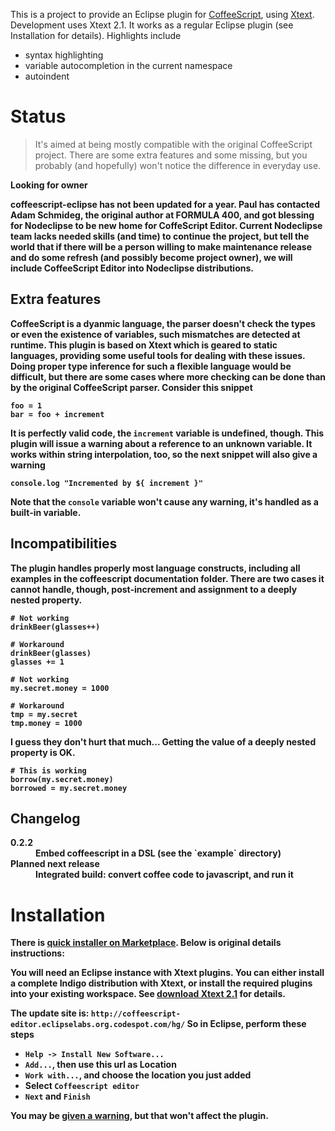 This is a project to provide an Eclipse plugin for [CoffeeScript][coffeescript], using [Xtext][xtext].
Development uses Xtext 2.1.
It works as a regular Eclipse plugin (see Installation for details).
Highlights include

 - syntax highlighting
 - variable autocompletion in the current namespace
 - autoindent


# Status
> It's aimed at being mostly compatible with the original CoffeeScript project.
>There are some extra features and some missing,
 but you probably (and hopefully) won't notice the difference in everyday use.

<b>Looking for owner<b>

coffeescript-eclipse has not been updated for a year.
Paul has contacted Adam Schmideg, the original author at FORMULA 400, and got blessing for Nodeclipse
to be new home for CoffeScript Editor. Current Nodeclipse team lacks needed skills (and time) to continue the project,
but tell the world that if there will be a person willing to make maintenance release
and do some refresh (and possibly become project owner),
we will include CoffeeScript Editor into Nodeclipse distributions.

## Extra features
CoffeeScript is a dyanmic language,
 the parser doesn't check the types or even the existence of variables,
 such mismatches are detected at runtime.
This plugin is based on Xtext which is geared to static languages,
 providing some useful tools for dealing with these issues.
Doing proper type inference for such a flexible language would be difficult,
 but there are some cases where more checking can be done than by the original CoffeeScript parser.
Consider this snippet

    foo = 1
    bar = foo + increment

It is perfectly valid code, the `increment` variable is undefined, though.
This plugin will issue a warning about a reference to an unknown variable.
It works within string interpolation, too, so the next snippet will also give a warning

    console.log "Incremented by ${ increment }"

Note that the `console` variable won't cause any warning, it's handled as a built-in variable.

## Incompatibilities
The plugin handles properly most language constructs,
 including all examples in the coffeescript documentation folder.
There are two cases it cannot handle, though, post-increment and
assignment to a deeply nested property.

    # Not working
    drinkBeer(glasses++)  

    # Workaround
    drinkBeer(glasses)
    glasses += 1

    # Not working
    my.secret.money = 1000

    # Workaround
    tmp = my.secret
    tmp.money = 1000

I guess they don't hurt that much...
Getting the value of a deeply nested property is OK.

    # This is working
    borrow(my.secret.money)
    borrowed = my.secret.money

## Changelog

<dl>
  <dt>0.2.2</dt>
  <dd>Embed coffeescript in a DSL (see the `example` directory)</dd>
  <dt>Planned next release</dt>
  <dd>Integrated build: convert coffee code to javascript, and run it</dd>
</dl>

# Installation

There is [quick installer on Marketplace](http://marketplace.eclipse.org/content/coffeescript-editor-quick-installer).
 Below is original details instructions:

You will need an Eclipse instance with Xtext plugins.
You can either install a complete Indigo distribution with Xtext,
 or install the required plugins into your existing workspace.
See [download Xtext 2.1][xtext_download] for details.

The update site is: **`http://coffeescript-editor.eclipselabs.org.codespot.com/hg/`**
So in Eclipse, perform these steps

 - `Help -> Install New Software...` 
 - `Add...`, then use this url as Location
 - `Work with...`, and choose the location you just added
 - Select `Coffeescript editor`
 - `Next` and `Finish`

You may be [given a warning](https://bitbucket.org/adamschmideg/coffeescript-eclipse/issue/6/),
 but that won't affect the plugin.

  [coffeescript]: http://www.coffeescript.org
  [xtext]: http://www.xtext.org
  [xtext_download]: http://www.eclipse.org/Xtext/download.html
  [csep_bitbucket_download]: https://bitbucket.org/adamschmideg/coffeescript-eclipse/downloads
  [csep_github]: https://github.com/adamschmideg/coffeescript-eclipse 
